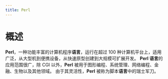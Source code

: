```yaml
---
title: Perl
---
```


# 概述

**Perl**，一种功能丰富的计算机程序**语言**，运行在超过 100 种计算机平台上，适用广泛，从大型机到便携设备，从快速原型创建到大规模可扩展开发。 **Perl 语言**的应用范围很广，除 CGI 以外，**Perl** 被用于图形编程、系统管理、网络编程、金融、生物以及其他领域。 由于其灵活性，**Perl** 被称为脚本**语言**中的瑞士军刀。
